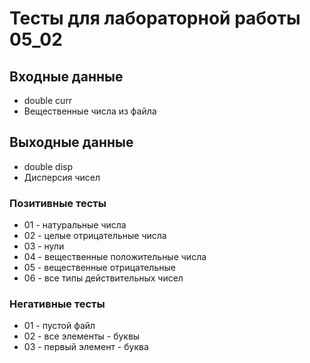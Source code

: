 # Тесты для лабораторной работы 05_02
## Входные данные
- double curr
- Вещественные числа из файла

## Выходные данные
- double disp
- Дисперсия чисел

### Позитивные тесты
- 01 - натуральные числа
- 02 - целые отрицательные числа
- 03 - нули
- 04 - вещественные положительные числа
- 05 - вещественные отрицательные
- 06 - все типы действительных чисел

### Негативные тесты
- 01 - пустой файл
- 02 - все элементы - буквы
- 03 - первый элемент - буква
